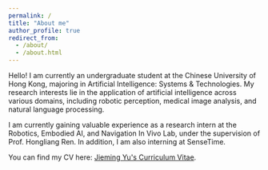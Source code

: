 ```yaml
---
permalink: /
title: "About me"
author_profile: true
redirect_from: 
  - /about/
  - /about.html
---
```


Hello! I am currently an undergraduate student at the Chinese University of Hong Kong, majoring in Artificial Intelligence: Systems & Technologies. My research interests lie in the application of artificial intelligence across various domains, including robotic perception, medical image analysis, and natural language processing.

I am currently gaining valuable experience as a research intern at the Robotics, Embodied AI, and Navigation In Vivo Lab, under the supervision of Prof. Hongliang Ren. In addition, I am also interning at SenseTime.

You can find my CV here: [Jieming Yu's Curriculum Vitae](../assets/CV_jieming_yu.pdf).






